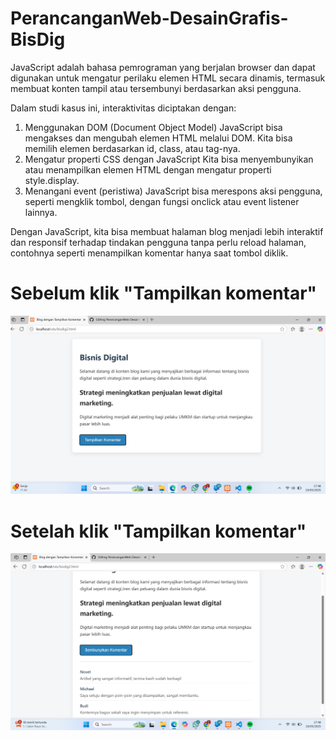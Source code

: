 # PerancanganWeb-DesainGrafis-BisDig

JavaScript adalah bahasa pemrograman yang berjalan browser dan dapat digunakan untuk mengatur perilaku elemen HTML secara dinamis, termasuk membuat konten tampil atau tersembunyi berdasarkan aksi pengguna.

Dalam studi kasus ini, interaktivitas diciptakan dengan:

1. Menggunakan DOM (Document Object Model)
JavaScript bisa mengakses dan mengubah elemen HTML melalui DOM. Kita bisa memilih elemen berdasarkan id, class, atau tag-nya.
2. Mengatur properti CSS dengan JavaScript
Kita bisa menyembunyikan atau menampilkan elemen HTML dengan mengatur properti style.display.
3. Menangani event (peristiwa)
JavaScript bisa merespons aksi pengguna, seperti mengklik tombol, dengan fungsi onclick atau event listener lainnya.

Dengan JavaScript, kita bisa membuat halaman blog menjadi lebih interaktif dan responsif terhadap tindakan pengguna tanpa perlu reload halaman, contohnya seperti menampilkan komentar hanya saat tombol diklik.

# Sebelum klik "Tampilkan komentar"

![alt text](https://github.com/PutriNurIsnaeni/PerancanganWeb-DesainGrafis-BisDig/blob/main/Screenshot%202025-05-19%20174848.png?raw=true)

# Setelah klik "Tampilkan komentar"
![alt text](https://github.com/PutriNurIsnaeni/PerancanganWeb-DesainGrafis-BisDig/blob/main/Screenshot%202025-05-19%20174958.png?raw=true)






